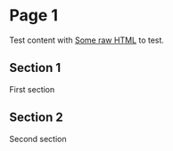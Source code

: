 # Page 1

Test content with <a href="https://google.com">Some raw HTML</a> to test.

## Section 1

First section

## Section 2

Second section
